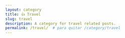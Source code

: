 ```yaml
---
layout: category
title: 👍 Travel
slug: travel
description: A category for travel related posts.
permalink: /travel/  # para quitar /category/travel
---
```

